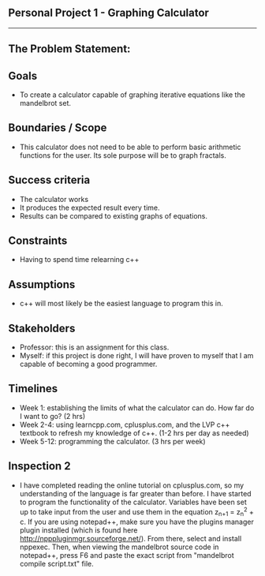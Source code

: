 ## Personal Project 1 - Graphing Calculator 
--------------------------
## The Problem Statement:
## Goals 
- To create a calculator capable of graphing iterative equations like the mandelbrot set. 
## Boundaries / Scope 
- This calculator does not need to be able to perform basic arithmetic functions for the user. Its sole purpose will be to graph fractals. 
## Success criteria
- The calculator works
- It produces the expected result every time.
- Results can be compared to existing graphs of equations.
## Constraints 
- Having to spend time relearning c++ 
## Assumptions 
- c++ will most likely be the easiest language to program this in.
## Stakeholders 
- Professor: this is an assignment for this class.
- Myself: if this project is done right, I will have proven to myself that I am capable of becoming a good programmer.
## Timelines
- Week 1: establishing the limits of what the calculator can do. How far do I want to go? (2 hrs)
- Week 2-4: using learncpp.com, cplusplus.com, and the LVP c++ textbook to refresh my knowledge of c++. (1-2 hrs per day as needed)
- Week 5-12: programming the calculator. (3 hrs per week)

## Inspection 2
- I have completed reading the online tutorial on cplusplus.com, so my understanding of the language is far greater than before. I have started to program the functionality of the calculator. Variables have been set up to take input from the user and use them in the equation z<sub>n+1</sub> = z<sub>n</sub><sup>2</sup> + c. If you are using notepad++, make sure you have the plugins manager plugin installed (which is found here http://npppluginmgr.sourceforge.net/). From there, select and install nppexec. Then, when viewing the mandelbrot source code in notepad++, press F6 and paste the exact script from "mandelbrot compile script.txt" file.
